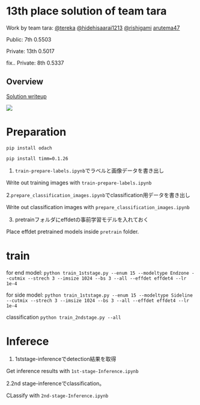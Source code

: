 # 13th place solution of team tara
Work by team tara: [@tereka](https://www.kaggle.com/tereka) [@hidehisaarai1213](https://www.kaggle.com/hidehisaarai1213) [@rishigami](https://www.kaggle.com/rishigami) [arutema47](https://www.kaggle.com/kyoshioka47)

Public: 7th 0.5503

Private: 13th 0.5017

fix.. Private: 8th 0.5337

## Overview
[Solution writeup](https://www.kaggle.com/c/nfl-impact-detection/discussion/208801)

![](https://www.googleapis.com/download/storage/v1/b/kaggle-forum-message-attachments/o/inbox%2F3508221%2Fa5abcefa4a1968535ed22d82b18569ee%2Fimage%20(1).png?generation=1609822336590711&alt=media)


# Preparation
`pip install odach`

`pip install timm=0.1.26`

1. `train-prepare-labels.ipynb`でラベルと画像データを書き出し

Write out training images with `train-prepare-labels.ipynb`

2.`prepare_classification_images.ipynb`でclassification用データを書き出し

Write out classification images with `prepare_classification_images.ipynb`

3. pretrainフォルダにeffdetの事前学習モデルを入れておく

Place effdet pretrained models inside `pretrain` folder.

# train
for end model:
`python train_1ststage.py --enum 15 --modeltype Endzone --cutmix --strech 3 --imsize 1024 --bs 3 --all --effdet effdet4 --lr 1e-4`

for side model:
`python train_1ststage.py --enum 15 --modeltype Sideline --cutmix --strech 3 --imsize 1024 --bs 3 --all --effdet effdet4 --lr 1e-4`

classification
`python train_2ndstage.py --all`

# Inferece
1. 1ststage-inferenceでdetection結果を取得

Get inference results with `1st-stage-Inference.ipynb`

2.2nd stage-inferenceでclassification。

CLassify with `2nd-stage-Inference.ipynb`

